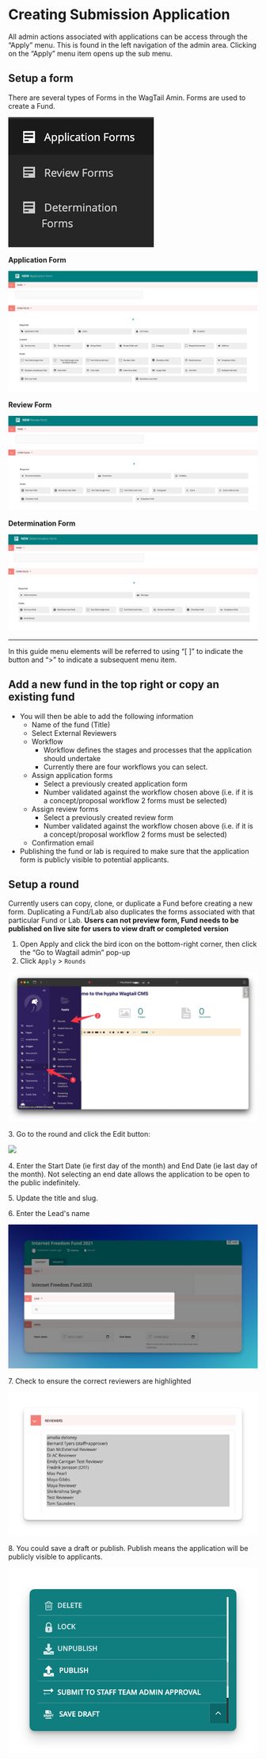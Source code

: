 # Creating Submission Application

All admin actions associated with applications can be access through the “Apply” menu. This is found in the left navigation of the admin area. Clicking on the “Apply” menu item opens up the sub menu.

## Setup a form

There are several types of Forms in the WagTail Amin. Forms are used to create a Fund.

![](/assets/setup_form-1.png)

**Application Form**

![](/assets/setup_form-2.png)

**Review Form**

![](/assets/setup_form-3.png)

**Determination Form**

![](/assets/setup_form-4.png)


****

In this guide menu elements will be referred to using “\[ ]” to indicate the button and “>” to indicate a subsequent menu item.


## **Add a new fund in the top right or copy an existing fund**

* You will then be able to add the following information
  * Name of the fund (Title)
  * Select External Reviewers
  * Workflow
    * Workflow defines the stages and processes that the application should undertake
    * Currently there are four workflows you can select.
  * Assign application forms
    * Select a previously created application form
    * Number validated against the workflow chosen above (i.e. if it is a concept/proposal workflow 2 forms must be selected)
  * Assign review forms
    * Select a previously created review form
    * Number validated against the workflow chosen above (i.e. if it is a concept/proposal workflow 2 forms must be selected)
  * Confirmation email
* Publishing the fund or lab is required to make sure that the application form is publicly visible to potential applicants.


## Setup a round

Currently users can copy, clone, or duplicate a Fund before creating a new form. Duplicating a Fund/Lab also duplicates the forms associated with that particular Fund or Lab. **Users can not preview form, Fund needs to be published on live site for users to view draft or completed version**

1. Open Apply and click the bird icon on the bottom-right corner, then click the “Go to Wagtail admin” pop-up
2. Click `Apply` > `Rounds`

![](/assets/setup_round-select-round-from-nav.png)

3\. Go to the round and click the Edit button:

![](https://lh4.googleusercontent.com/HYeW73u0m3P7gM8WYe1mzM7jS44efEwUt8kwCjovSX5E7zQ9dFicYe6AAqfUMc9xmQXsUnS6ER5xLzNcChx9A1mAPA63miYGRxckF141wU\_n44X7JVG4sw58ubHapDFDZSuav7Bd)

4\. Enter the Start Date (ie first day of the month) and End Date (ie last day of the month). Not selecting an end date allows the application to be open to the public indefinitely.

5\. Update the title and slug.

6\. Enter the Lead's name

![](/assets/setup_round-enter-lead-name.jpeg)

7\. Check to ensure the correct reviewers are highlighted

![](/assets/setup_round-select-reviewers.png)

8\. You could save a draft or publish. Publish means the application will be publicly visible to applicants.

![](/assets/setup_round-publish-options.png)


